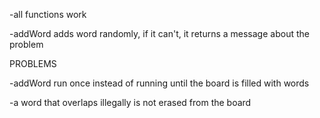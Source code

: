 -all functions work


-addWord adds word randomly, if it can't, it returns a message about the problem


PROBLEMS


-addWord run once instead of running until the board is filled with words


-a word that overlaps illegally is not erased from the board
